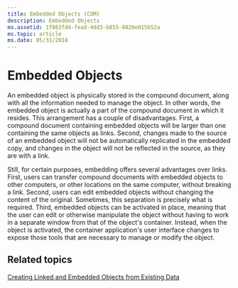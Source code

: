 ```yaml
---
title: Embedded Objects (COM)
description: Embedded Objects
ms.assetid: 1f863fd4-fead-4dd3-b855-8820e015b52a
ms.topic: article
ms.date: 05/31/2018
---
```


# Embedded Objects

An embedded object is physically stored in the compound document, along with all the information needed to manage the object. In other words, the embedded object is actually a part of the compound document in which it resides. This arrangement has a couple of disadvantages. First, a compound document containing embedded objects will be larger than one containing the same objects as links. Second, changes made to the source of an embedded object will not be automatically replicated in the embedded copy, and changes in the object will not be reflected in the source, as they are with a link.

Still, for certain purposes, embedding offers several advantages over links. First, users can transfer compound documents with embedded objects to other computers, or other locations on the same computer, without breaking a link. Second, users can edit embedded objects without changing the content of the original. Sometimes, this separation is precisely what is required. Third, embedded objects can be activated in place, meaning that the user can edit or otherwise manipulate the object without having to work in a separate window from that of the object's container. Instead, when the object is activated, the container application's user interface changes to expose those tools that are necessary to manage or modify the object.

## Related topics

<dl> <dt>

[Creating Linked and Embedded Objects from Existing Data](creating-linked-and-embedded-objects-from-existing-data.md)
</dt> </dl>

 

 




